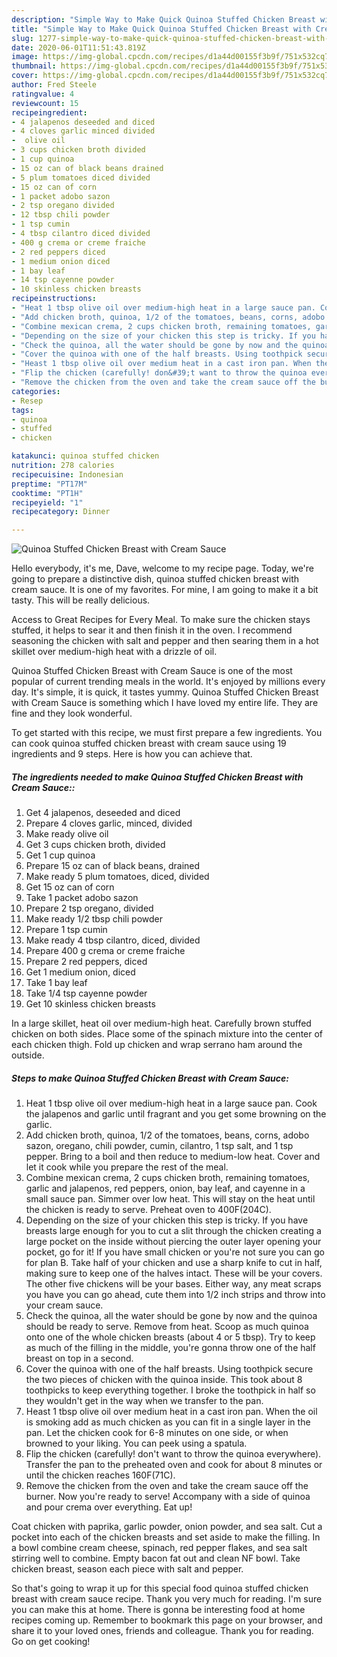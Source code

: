 ```yaml
---
description: "Simple Way to Make Quick Quinoa Stuffed Chicken Breast with Cream Sauce"
title: "Simple Way to Make Quick Quinoa Stuffed Chicken Breast with Cream Sauce"
slug: 1277-simple-way-to-make-quick-quinoa-stuffed-chicken-breast-with-cream-sauce
date: 2020-06-01T11:51:43.819Z
image: https://img-global.cpcdn.com/recipes/d1a44d00155f3b9f/751x532cq70/quinoa-stuffed-chicken-breast-with-cream-sauce-recipe-main-photo.jpg
thumbnail: https://img-global.cpcdn.com/recipes/d1a44d00155f3b9f/751x532cq70/quinoa-stuffed-chicken-breast-with-cream-sauce-recipe-main-photo.jpg
cover: https://img-global.cpcdn.com/recipes/d1a44d00155f3b9f/751x532cq70/quinoa-stuffed-chicken-breast-with-cream-sauce-recipe-main-photo.jpg
author: Fred Steele
ratingvalue: 4
reviewcount: 15
recipeingredient:
- 4 jalapenos deseeded and diced
- 4 cloves garlic minced divided
-  olive oil
- 3 cups chicken broth divided
- 1 cup quinoa
- 15 oz can of black beans drained
- 5 plum tomatoes diced divided
- 15 oz can of corn
- 1 packet adobo sazon
- 2 tsp oregano divided
- 12 tbsp chili powder
- 1 tsp cumin
- 4 tbsp cilantro diced divided
- 400 g crema or creme fraiche
- 2 red peppers diced
- 1 medium onion diced
- 1 bay leaf
- 14 tsp cayenne powder
- 10 skinless chicken breasts
recipeinstructions:
- "Heat 1 tbsp olive oil over medium-high heat in a large sauce pan. Cook the jalapenos and garlic until fragrant and you get some browning on the garlic."
- "Add chicken broth, quinoa, 1/2 of the tomatoes, beans, corns, adobo sazon, oregano, chili powder, cumin, cilantro, 1 tsp salt, and 1 tsp pepper. Bring to a boil and then reduce to medium-low heat. Cover and let it cook while you prepare the rest of the meal."
- "Combine mexican crema, 2 cups chicken broth, remaining tomatoes, garlic and jalapenos, red peppers, onion, bay leaf, and cayenne in a small sauce pan. Simmer over low heat. This will stay on the heat until the chicken is ready to serve. Preheat oven to 400F(204C)."
- "Depending on the size of your chicken this step is tricky. If you have breasts large enough for you to cut a slit through the chicken creating a large pocket on the inside without piercing the outer layer opening your pocket, go for it! If you have small chicken or you&#39;re not sure you can go for plan B. Take half of your chicken and use a sharp knife to cut in half, making sure to keep one of the halves intact. These will be your covers. The other five chickens will be your bases. Either way, any meat scraps you have you can go ahead, cute them into 1/2 inch strips and throw into your cream sauce."
- "Check the quinoa, all the water should be gone by now and the quinoa should be ready to serve. Remove from heat. Scoop as much quinoa onto one of the whole chicken breasts (about 4 or 5 tbsp). Try to keep as much of the filling in the middle, you&#39;re gonna throw one of the half breast on top in a second."
- "Cover the quinoa with one of the half breasts. Using toothpick secure the two pieces of chicken with the quinoa inside. This took about 8 toothpicks to keep everything together. I broke the toothpick in half so they wouldn&#39;t get in the way when we transfer to the pan."
- "Heast 1 tbsp olive oil over medium heat in a cast iron pan. When the oil is smoking add as much chicken as you can fit in a single layer in the pan. Let the chicken cook for 6-8 minutes on one side, or when browned to your liking. You can peek using a spatula."
- "Flip the chicken (carefully! don&#39;t want to throw the quinoa everywhere). Transfer the pan to the preheated oven and cook for about 8 minutes or until the chicken reaches 160F(71C)."
- "Remove the chicken from the oven and take the cream sauce off the burner. Now you&#39;re ready to serve! Accompany with a side of quinoa and pour crema over everything. Eat up!"
categories:
- Resep
tags:
- quinoa
- stuffed
- chicken

katakunci: quinoa stuffed chicken
nutrition: 278 calories
recipecuisine: Indonesian
preptime: "PT17M"
cooktime: "PT1H"
recipeyield: "1"
recipecategory: Dinner

---
```



![Quinoa Stuffed Chicken Breast with Cream Sauce](https://img-global.cpcdn.com/recipes/d1a44d00155f3b9f/751x532cq70/quinoa-stuffed-chicken-breast-with-cream-sauce-recipe-main-photo.jpg)

Hello everybody, it's me, Dave, welcome to my recipe page. Today, we're going to prepare a distinctive dish, quinoa stuffed chicken breast with cream sauce. It is one of my favorites. For mine, I am going to make it a bit tasty. This will be really delicious.

Access to Great Recipes for Every Meal. To make sure the chicken stays stuffed, it helps to sear it and then finish it in the oven. I recommend seasoning the chicken with salt and pepper and then searing them in a hot skillet over medium-high heat with a drizzle of oil.

Quinoa Stuffed Chicken Breast with Cream Sauce is one of the most popular of current trending meals in the world. It's enjoyed by millions every day. It's simple, it is quick, it tastes yummy. Quinoa Stuffed Chicken Breast with Cream Sauce is something which I have loved my entire life. They are fine and they look wonderful.


To get started with this recipe, we must first prepare a few ingredients. You can cook quinoa stuffed chicken breast with cream sauce using 19 ingredients and 9 steps. Here is how you can achieve that.

##### The ingredients needed to make Quinoa Stuffed Chicken Breast with Cream Sauce::

1. Get 4 jalapenos, deseeded and diced
1. Prepare 4 cloves garlic, minced, divided
1. Make ready  olive oil
1. Get 3 cups chicken broth, divided
1. Get 1 cup quinoa
1. Prepare 15 oz can of black beans, drained
1. Make ready 5 plum tomatoes, diced, divided
1. Get 15 oz can of corn
1. Take 1 packet adobo sazon
1. Prepare 2 tsp oregano, divided
1. Make ready 1/2 tbsp chili powder
1. Prepare 1 tsp cumin
1. Make ready 4 tbsp cilantro, diced, divided
1. Prepare 400 g crema or creme fraiche
1. Prepare 2 red peppers, diced
1. Get 1 medium onion, diced
1. Take 1 bay leaf
1. Take 1/4 tsp cayenne powder
1. Get 10 skinless chicken breasts


In a large skillet, heat oil over medium-high heat. Carefully brown stuffed chicken on both sides. Place some of the spinach mixture into the center of each chicken thigh. Fold up chicken and wrap serrano ham around the outside. 

##### Steps to make Quinoa Stuffed Chicken Breast with Cream Sauce:

1. Heat 1 tbsp olive oil over medium-high heat in a large sauce pan. Cook the jalapenos and garlic until fragrant and you get some browning on the garlic.
1. Add chicken broth, quinoa, 1/2 of the tomatoes, beans, corns, adobo sazon, oregano, chili powder, cumin, cilantro, 1 tsp salt, and 1 tsp pepper. Bring to a boil and then reduce to medium-low heat. Cover and let it cook while you prepare the rest of the meal.
1. Combine mexican crema, 2 cups chicken broth, remaining tomatoes, garlic and jalapenos, red peppers, onion, bay leaf, and cayenne in a small sauce pan. Simmer over low heat. This will stay on the heat until the chicken is ready to serve. Preheat oven to 400F(204C).
1. Depending on the size of your chicken this step is tricky. If you have breasts large enough for you to cut a slit through the chicken creating a large pocket on the inside without piercing the outer layer opening your pocket, go for it! If you have small chicken or you&#39;re not sure you can go for plan B. Take half of your chicken and use a sharp knife to cut in half, making sure to keep one of the halves intact. These will be your covers. The other five chickens will be your bases. Either way, any meat scraps you have you can go ahead, cute them into 1/2 inch strips and throw into your cream sauce.
1. Check the quinoa, all the water should be gone by now and the quinoa should be ready to serve. Remove from heat. Scoop as much quinoa onto one of the whole chicken breasts (about 4 or 5 tbsp). Try to keep as much of the filling in the middle, you&#39;re gonna throw one of the half breast on top in a second.
1. Cover the quinoa with one of the half breasts. Using toothpick secure the two pieces of chicken with the quinoa inside. This took about 8 toothpicks to keep everything together. I broke the toothpick in half so they wouldn&#39;t get in the way when we transfer to the pan.
1. Heast 1 tbsp olive oil over medium heat in a cast iron pan. When the oil is smoking add as much chicken as you can fit in a single layer in the pan. Let the chicken cook for 6-8 minutes on one side, or when browned to your liking. You can peek using a spatula.
1. Flip the chicken (carefully! don&#39;t want to throw the quinoa everywhere). Transfer the pan to the preheated oven and cook for about 8 minutes or until the chicken reaches 160F(71C).
1. Remove the chicken from the oven and take the cream sauce off the burner. Now you&#39;re ready to serve! Accompany with a side of quinoa and pour crema over everything. Eat up!


Coat chicken with paprika, garlic powder, onion powder, and sea salt. Cut a pocket into each of the chicken breasts and set aside to make the filling. In a bowl combine cream cheese, spinach, red pepper flakes, and sea salt stirring well to combine. Empty bacon fat out and clean NF bowl. Take chicken breast, season each piece with salt and pepper. 

So that's going to wrap it up for this special food quinoa stuffed chicken breast with cream sauce recipe. Thank you very much for reading. I'm sure you can make this at home. There is gonna be interesting food at home recipes coming up. Remember to bookmark this page on your browser, and share it to your loved ones, friends and colleague. Thank you for reading. Go on get cooking!
